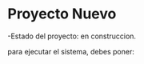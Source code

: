 <h1>Proyecto Nuevo</h1>

-Estado del proyecto: en construccion.

para ejecutar el sistema, debes poner:


